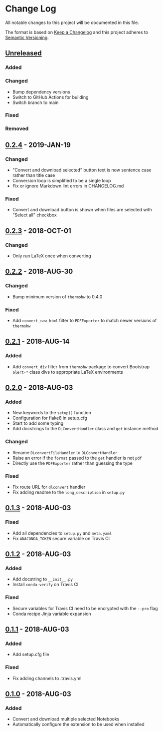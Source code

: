 # Change Log

All notable changes to this project will be documented in this file.

The format is based on [Keep a Changelog](http://keepachangelog.com/)
and this project adheres to [Semantic Versioning](http://semver.org/).

<!-- markdownlint-disable MD022 MD024 MD032 -->

## [Unreleased]
### Added

### Changed
- Bump dependency versions
- Switch to GitHub Actions for building
- Switch branch to main

### Fixed

### Removed

## [0.2.4] - 2019-JAN-19
### Changed
- "Convert and download selected" button text is now sentence case rather than title case
- Conversion loop is simplified to be a single loop
- Fix or ignore Markdown lint errors in CHANGELOG.md

### Fixed
- Convert and download button is shown when files are selected with "Select all" checkbox

## [0.2.3] - 2018-OCT-01
### Changed
- Only run LaTeX once when converting

## [0.2.2] - 2018-AUG-30
### Changed
- Bump minimum version of `thermohw` to 0.4.0

### Fixed
- Add `convert_raw_html` filter to `PDFExporter` to match newer versions of `thermohw`

## [0.2.1] - 2018-AUG-14
### Added
- Add `convert_div` filter from `thermohw` package to convert Bootstrap `alert-*` class divs to appropriate LaTeX environments

## [0.2.0] - 2018-AUG-03
### Added
- New keywords to the `setup()` function
- Configuration for flake8 in setup.cfg
- Start to add some typing
- Add docstrings to the `DLConvertHandler` class and `get` instance method

### Changed
- Rename `DLconvertFileHandler` to `DLConvertHandler`
- Raise an error if the `format` passed to the `get` handler is not `pdf`
- Directly use the `PDFExporter` rather than guessing the type

### Fixed
- Fix route URL for `dlconvert` handler
- Fix adding readme to the `long_description` in `setup.py`

## [0.1.3] - 2018-AUG-03
### Fixed
- Add all dependencies to `setup.py` and `meta.yaml`
- Fix `ANACONDA_TOKEN` secure variable on Travis CI

## [0.1.2] - 2018-AUG-03
### Added
- Add docstring to `__init__.py`
- Install `conda-verify` on Travis CI

### Fixed
- Secure variables for Travis CI need to be encrypted with the `--pro` flag
- Conda recipe Jinja variable expansion

## [0.1.1] - 2018-AUG-03
### Added
- Add setup.cfg file

### Fixed
- Fix adding channels to .travis.yml

## [0.1.0] - 2018-AUG-03
### Added
- Convert and download multiple selected Notebooks
- Automatically configure the extension to be used when installed

[Unreleased]: https://github.com/bryanwweber/convert_and_download/compare/v0.2.4...HEAD
[0.2.4]: https://github.com/bryanwweber/convert_and_download/compare/v0.2.3...v0.2.4
[0.2.3]: https://github.com/bryanwweber/convert_and_download/compare/v0.2.2...v0.2.3
[0.2.2]: https://github.com/bryanwweber/convert_and_download/compare/v0.2.1...v0.2.2
[0.2.1]: https://github.com/bryanwweber/convert_and_download/compare/v0.2.0...v0.2.1
[0.2.0]: https://github.com/bryanwweber/convert_and_download/compare/v0.1.3...v0.2.0
[0.1.3]: https://github.com/bryanwweber/convert_and_download/compare/v0.1.2...v0.1.3
[0.1.2]: https://github.com/bryanwweber/convert_and_download/compare/v0.1.1...v0.1.2
[0.1.1]: https://github.com/bryanwweber/convert_and_download/compare/v0.1.0...v0.1.1
[0.1.0]: https://github.com/bryanwweber/convert_and_download/compare/604b40c1df95b9097f7797efef2a463c597fda00...v0.1.0
